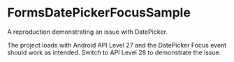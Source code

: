 # FormsDatePickerFocusSample
A reproduction demonstrating an issue with DatePicker.

The project loads with Android API Level 27 and the DatePicker Focus event should work as intended. Switch to API Level 28 to demonstrate the issue.
